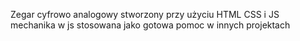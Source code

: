 Zegar cyfrowo analogowy stworzony przy użyciu HTML CSS i JS
mechanika w js stosowana jako gotowa pomoc w innych projektach
